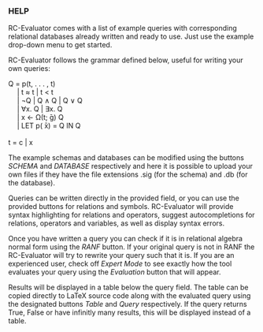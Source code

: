 ### HELP
RC-Evaluator comes with a list of example queries with corresponding relational databases already written and ready to use. Just use the example drop-down menu to get started. 

RC-Evaluator follows the grammar defined below, useful for writing your own queries: 

Q = p(t, . . . , t) \
&nbsp;&emsp;| t ≈ t | t < t \
&nbsp;&emsp;| ¬Q | Q ∧ Q | Q ∨ Q \
&nbsp;&emsp;| ∀x. Q | ∃x. Q \
&nbsp;&emsp;| x ← Ω(t;  ̄g) Q \
&nbsp;&emsp;| LET p( ̄x) = Q IN Q 
\
\
t = c | x


The example schemas and databases can be modified using the buttons *SCHEMA* and *DATABASE* respectively and here it is possible to upload your own files if they have the file extensions .sig (for the schema) and .db (for the database). 

Queries can be written directly in the provided field, or you can use the provided buttons for relations and symbols. RC-Evaluator will provide syntax highlighting for relations and operators, suggest autocompletions for relations, operators and variables, as well as display syntax errors. 

Once you have written a query you can check if it is in relational algebra normal form using the *RANF* button. If your original query is not in RANF the RC-Evaluator will try to rewrite your query such that it is. If you are an experienced user, check off *Expert Mode* to see exactly how the tool evaluates your query using the *Evaluation* button that will appear. 

Results will be displayed in a table below the query field. The table can be copied directly to LaTeX source code along with the evaluated query using the designated buttons *Table* and *Query* respectively. If the query returns True, False or have infinitly many results, this will be displayed instead of a table.  